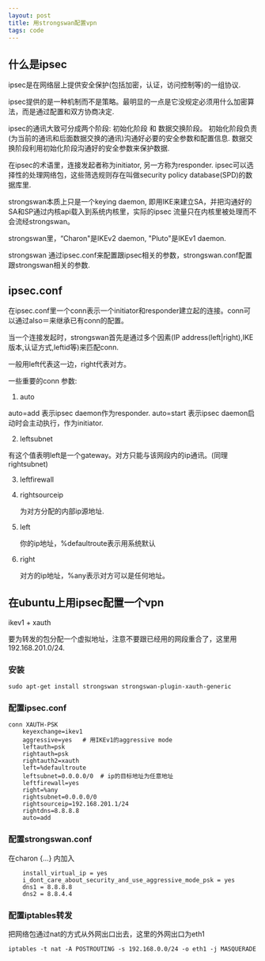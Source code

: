 ```yaml
---
layout: post
title: 用strongswan配置vpn
tags: code
---
```


## 什么是ipsec

ipsec是在网络层上提供安全保护(包括加密，认证，访问控制等)的一组协议.

ipsec提供的是一种机制而不是策略。最明显的一点是它没规定必须用什么加密算法，而是通过配置和双方协商决定.

ipsec的通讯大致可分成两个阶段: 初始化阶段 和 数据交换阶段。 初始化阶段负责(为当前的通讯和后面数据交换的通讯)沟通好必要的安全参数和配置信息.  数据交换阶段利用初始化阶段沟通好的安全参数来保护数据.

在ipsec的术语里，连接发起者称为initiator, 另一方称为responder. ipsec可以选择性的处理网络包，这些筛选规则存在叫做security policy database(SPD)的数据库里.

strongswan本质上只是一个keying daemon, 即用IKE来建立SA，并把沟通好的SA和SP通过内核api载入到系统内核里，实际的ipsec 流量只在内核里被处理而不会流经strongswan。

strongswan里，“Charon"是IKEv2 daemon, "Pluto"是IKEv1 daemon.

strongswan 通过ipsec.conf来配置跟ipsec相关的参数，strongswan.conf配置跟strongswan相关的参数.

## ipsec.conf

在ipsec.conf里一个conn表示一个initiator和responder建立起的连接。conn可以通过also＝来继承已有conn的配置。 

当一个连接发起时，strongswan首先是通过多个因素(IP address(left|right),IKE版本,认证方式,leftid等)来匹配conn.

一般用left代表这一边，right代表对方。

一些重要的conn 参数:

1. auto

  auto=add 表示ipsec daemon作为responder.  auto=start 表示ipsec daemon启动时会主动执行，作为initiator.

2. leftsubnet

  有这个值表明left是一个gateway。对方只能与该网段内的ip通讯。(同理rightsubnet)

3. leftfirewall

4. rightsourceip

   为对方分配的内部ip源地址.

5. left

   你的ip地址，%defaultroute表示用系统默认

6. right

   对方的ip地址，%any表示对方可以是任何地址。



## 在ubuntu上用ipsec配置一个vpn

ikev1 + xauth

要为转发的包分配一个虚拟地址，注意不要跟已经用的网段重合了，这里用192.168.201.0/24.

### 安装

    sudo apt-get install strongswan strongswan-plugin-xauth-generic


### 配置ipsec.conf

    conn XAUTH-PSK
        keyexchange=ikev1
        aggressive=yes   # 用IKEv1的aggressive mode
        leftauth=psk
        rightauth=psk
        rightauth2=xauth
        left=%defaultroute
        leftsubnet=0.0.0.0/0  # ip的目标地址为任意地址
        leftfirewall=yes
        right=%any
        rightsubnet=0.0.0.0/0
        rightsourceip=192.168.201.1/24
        rightdns=8.8.8.8
        auto=add

### 配置strongswan.conf

在charon {...} 内加入

        install_virtual_ip = yes
        i_dont_care_about_security_and_use_aggressive_mode_psk = yes
        dns1 = 8.8.8.8
        dns2 = 8.8.4.4

### 配置iptables转发

把网络包通过nat的方式从外网出口出去，这里的外网出口为eth1

    iptables -t nat -A POSTROUTING -s 192.168.0.0/24 -o eth1 -j MASQUERADE
